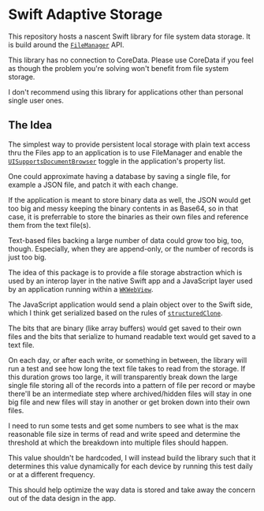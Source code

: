 # Swift Adaptive Storage

This repository hosts a nascent Swift library for file system data storage.
It is build around the [`FileManager`](https://developer.apple.com/documentation/foundation/filemanager)
API.

This library has no connection to CoreData.
Please use CoreData if you feel as though the problem you're solving won't
benefit from file system storage.

I don't recommend using this library for applications other than personal single
user ones.

## The Idea

The simplest way to provide persistent local storage with plain text access thru
the Files app to an application is to use FileManager and enable the
[`UISupportsDocumentBrowser`](https://developer.apple.com/documentation/bundleresources/information_property_list/uisupportsdocumentbrowser)
toggle in the application's property list.

One could approximate having a database by saving a single file, for example a
JSON file, and patch it with each change.

If the application is meant to store binary data as well, the JSON would get too
big and messy keeping the binary contents in as Base64, so in that case, it is
preferrable to store the binaries as their own files and reference them from the
text file(s).

Text-based files backing a large number of data could grow too big, too, though.
Especially, when they are append-only, or the number of records is just too big.

The idea of this package is to provide a file storage abstraction which is used
by an interop layer in the native Swift app and a JavaScript layer used by an
application running within a [`WKWebView`](https://developer.apple.com/documentation/webkit/wkwebview).

The JavaScript application would send a plain object over to the Swift side,
which I think get serialized based on the rules of [`structuredClone`](https://developer.mozilla.org/en-US/docs/Web/API/structuredClone).

The bits that are binary (like array buffers) would get saved to their own files
and the bits that serialize to humand readable text would get saved to a text
file.

On each day, or after each write, or something in between, the library will run
a test and see how long the text file takes to read from the storage.
If this duration grows too large, it will transparently break down the large
single file storing all of the records into a pattern of file per record or
maybe there'll be an intermediate step where archived/hidden files will stay in
one big file and new files will stay in another or get broken down into their
own files.

I need to run some tests and get some numbers to see what is the max reasonable
file size in terms of read and write speed and determine the threshold at which
the breakdown into multiple files should happen.

This value shouldn't be hardcoded, I will instead build the library such that it
determines this value dynamically for each device by running this test daily or
at a different frequency.

This should help optimize the way data is stored and take away the concern out
of the data design in the app.
